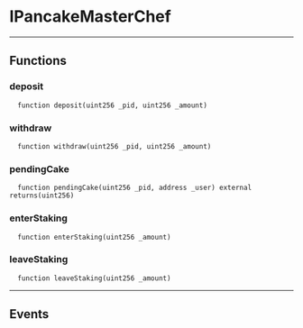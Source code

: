 # IPancakeMasterChef




___

## Functions

### deposit

```solidity
  function deposit(uint256 _pid, uint256 _amount)
```




### withdraw

```solidity
  function withdraw(uint256 _pid, uint256 _amount)
```




### pendingCake

```solidity
  function pendingCake(uint256 _pid, address _user) external returns(uint256)
```




### enterStaking

```solidity
  function enterStaking(uint256 _amount)
```




### leaveStaking

```solidity
  function leaveStaking(uint256 _amount)
```





___

## Events

